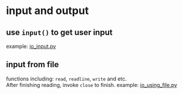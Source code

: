 # input and output

## use `input()` to get user input

example: [io_input.py](./io_input.py)

## input from file

functions including: `read`, `readline`, `write` and etc.  
After finishing reading, invoke `close` to finish. example: [io_using_file.py](./io_using_file.py)

